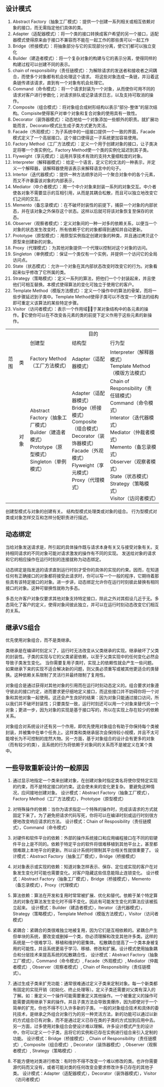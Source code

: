 ## 设计模式

1. Abstract Factory（抽象工厂模式）：提供一个创建一系列相关或相互依赖对象的接口，而无需指定他们具体的类。
2. Adapter（适配器模式）：将一个类的接口转换成客户希望的另一个接口，适配器模式使得原来由于接口不兼容而不能在一起工作的那些类可以一起工作
3. Bridge（桥接模式）：将抽象部分与它的实现部分分离，使它们都可以独立变化
4. Builder（建造者模式）：将一个复杂对象的构建与它的表示分离，使得同样的构建过程可以创建不同的表示。
5. chain of responsibility（责任链模式）：为解除请求的发送者和接收者之间耦合，而使多个对象都有机会处理这个请求。
   将这些对象连成一条链，并沿着这条链传递该请求，直到有一个对象有机会处理它。
6. Command（命令模式）：将一个请求封装为一个对象，从而使你可用不同的请求对客户进行参数化；对请求排队或记录请求日志，以及支持可取消的操作。
7. Composite（组合模式）：将对象组合成树形结构以表示“部分-整体”的层次结构。Compisite使得客户对单个对象和复合对象的使用具有一致性。
8. Decorator（装饰器模式）：动态地给一个对象添加一些额外的职责。就扩展功能而言，Decorator模式比生成子类方式更为灵活。
9. Facade（外观模式）：为子系统中的一组接口提供一个一致的界面，Facade模式定义了一个高层接口，这个接口使得这一子系统更加容易使用。
10. Factory Method（工厂方法模式）：定义一个用于创建对象的接口，让子类决定将哪一个类实例化。Factory Method使一个类的实例化延迟到其子类。
11. Flyweight（享元模式）：运用共享技术有效的支持大量细粒度的对象。
12. Interpreter（解释器模式）：给定一个语言，定义它的文法的一种表示，并定义一个解释器，该解释器使用该表示来解释语言中的句子。
13. Intertor（迭代器模式）：提供一种方法顺序访问一个聚合对象中的各个元素，而又不许暴露该对象的内部表示，
14. Mediator（中介者模式）：用一个中介对象来封装一系列的对象交互。中介者使各对象不需要显示的互相引用，从而是其耦合松散，而且可以独立地改变它们之间的交互。
15. Memento（备忘录模式）：在不破坏封装性的前提下，捕获一个对象的内部状态，并在该对象之外保存这个状态。这样以后就可将该对象恢复至保存的状态。
16. Observer（观察者模式）：定义对象间的一种一对多的依赖关系，以便当一个对象的状态发生改变时，所有依赖于它的对象都得到通知并自动更新。
17. Prototype（原型模式）：用原型实例指定创建对象的种类，并且通过拷贝这个原型来创建新的对象。
18. Proxy（代理模式）：为其他对象提供一个代理以控制对这个对象的访问。
19. Singleton（单例模式）：保证一个类仅有一个实例，并提供一个访问它的全局访问点。
20. State（状态模式）：允许一个对象在其内部状态改变时改变它的行为。对象看起来似乎修改了它所属的类。
21. Strategy（策略模式）：定义一系列的算法，把他们一个个封装起来，并且使他们可相互替换。本模式使得算法的变化可独立于使用它的客户。
22. Template Method（模版方法模式）：定义一个操作中的算法的骨架，而将一些步骤延迟到子类中。Template Method使得子类可以不改变一个算法的结构即可重定义该算法的某些特定步骤。
23. Visitor（访问者模式）：表示一个作用域于某对象结构中的各元素的操作。它使你可以在不改变各元素的类的前提下定义作用于这些元素的新操作。


<table>
  <tr>
    <td></td>
    <td></td>
    <td style="text-align: center" colspan="3">目的</td>
  </tr>
  <tr>
    <td></td>
    <td></td>
    <td>创建型</td>
    <td>结构型</td>
    <td>行为型</td>
  </tr>
  <tr>
    <td>范围</td>
    <td>类</td>
    <td>Factory Method（工厂方法模式）</td>
    <td>Adapter（适配器模式）</td>
    <td>
      Interpreter（解释器模式）<br />
      Template Method（模版方法模式）
    </td>
  </tr>
  <tr>
    <td></td>
    <td>对象</td>
    <td>
      Abstract Factory（抽象工厂模式）<br />
      Builder（建造者模式）<br />
      Prototype（原型模式）<br />
      Singleton（单例模式）
    </td>
    <td>
      Adapter（适配器模式）<br />
      Bridge（桥接模式）<br />
      Composite（组合模式）<br />
      Decorator（装饰器模式）<br />
      Facade（外观模式）<br />
      Flyweight（享元模式）<br />
      Proxy（代理模式）<br />
    </td>
    <td>
      Chain of Responsibility（责任链模式）<br />
      Command（命令模式）<br />
      Interator（迭代器模式）<br />
      Mediator（仲裁者模式）<br />
      Memento（备忘录模式）<br />
      Observer（观察者模式）<br />
      State（状态模式）<br />
      Strategy（策略模式）<br />
      Visitor（访问者模式）
    </td>
  </tr>
</table>

创建型模式与对象的创建有关。
结构型模式处理类或对象的组合。
行为型模式对类或对象怎样交互和怎样分配职责进行描述。

## 动态绑定

当给对象发送请求是，所引起的具体操作既与请求本身有关又与接受对象有关。支持相同请求的不同对象可能对请求激发的操作有不同的实现。
发送给对象的请求和它的相应操作在运行时刻的连接就称为动态绑定。

动态绑定是指发送的请求直到运行时刻才受你的具体的实现的约束。因而，在知道任何有正确接口的对象都将接受此请求时，你可以写一个一般的程序，它期待着那些具有该特定接口的对象。进一步讲，动态绑定允许你在运行时刻彼此替换有相同接口的对象。这种可替换性就称为多态。

多态允许客户对象仅要求其他对象支持特定接口，除此之外对其假设几近于无。多态简化了客户的定义，使得对象间彼此独立，并可以在运行时刻动态改变它们相互的关系。

## 继承VS组合

优先使用对象组合，而不是类继承。

类继承是在编译时刻定义了，运行时无法改变从父类继承的实现。继承破坏了父类的封装性。子类的实现与它的父类紧密依赖，以至于父类实现中的任何变化必然会导致子类发生变化。
当你需要复用子类时，实现上的依赖性就会产生一些问题。如果继承下来的实现不适合解决新的问题，则父类必须重写或被其他更适合的类替换。这种依赖关系限制了灵活行并最终限制了复用性。

对象组合是通过获得对其他对象的引用而在运行时刻动态定义的。组合要求对象遵守彼此的接口约定，进而要求更仔细地定义接口，而这些接口并不妨碍你将一个对象和其他对象一起使用。这还会产生良好的结果：因为对象只能通过接口访问，所以我们并不破坏封装性；只要类型一致，运行时刻还可以用一个对象来替代另一个对象；更进一步，因为对象的实现是基于接口写的，所以在实现上存在较少的依赖关系。

对象组合对系统设计还有另一个作用，即优先使用对象组合有助于你保持每个类被封装，并被集中在单个任务上。这样类和类继承层次会保持较小规模，并且不太可能增长为不可控制的庞然大物。另一方面，基于对象组合的设计会有更多的对象（而有较少的类），且系统的行为将依赖于对象间的关系而不是被定义在某个类中。


## 一些导致重新设计的一般原因

1. 通过显示地指定一个类来创建对象，在创建对象时指定类名将使你受特定实现的约束，而不是特定接口的约束。这会使未来的变化更复杂。
   要避免这种情况，应间接地创建对象。
   设计模式：Abstract Factory（抽象工厂模式），Factory Method（工厂方法模式），Prototype（原型模式）

2. 对特殊操作的依赖：当你为请求指定一个特殊的操作时，完成该请求的方式就固定下来了。为了避免把请求代码写死，你将可以在编译时刻或运行时刻很方便地改变响应请求的方法。
   设计模式：Chain of Resposibility（责任链模式），Command（命令模式）

3. 对硬件和软件平台的依赖：外部的操作系统接口和应用编程接口在不同的软硬件平台上是不同的。依赖于特定平台的软件将很难移植到其他平台上，甚至都很难跟上本地平台的更新。所以设计系统时限制其平台相关性就很重要了。
   设计模式：Abstract Factory（抽象工厂模式），Bridge（桥接模式）

4. 对对象表示或实现的依赖：知道对象怎样表示、保存、定位或实现的客户在对象发生变化时可能也需要变化。对客户隐藏这些信息能阻止连锁变化。
   设计模式：Abstract Factory（抽象工厂模式），Bridge（桥接模式），Memento（备忘录模式），Proxy（代理模式）

5. 算法依赖：算法在开发和复用时常常被扩展、优化和替代。依赖于某个特定算法的对象在算法发生变化时不得不变化。因此有可能发生变化的算法应该被孤立起来。
   设计模式：Builder（建造者模式），Iterator（迭代器模式），Strategy（策略模式），Template Method（模版方法模式），Visitor（访问者模式）

6. 紧耦合：紧耦合的类很难独立地被复用，因为它们是互相依赖的。紧耦合产生但单块的系统，要改变或删掉一个类，你必须理解和改变其他许多类。这样的系统是一个很难学习、移植和维护的密集体。
   松散耦合提高了一个类本身被复用的可能性，并且系统更易于学习、移植、修改和扩展。设计模式使用抽象耦合和分层技术来提高系统的松散耦合性，
   设计模式：Abstract Factory（抽象工厂模式），Command（命令模式）, Facade（外观模式）, Mediator（仲裁者模式）, Observer（观察者模式）, Chain of Responsibility（责任链模式）。

7. 通过生成子类来扩充功能：通常很难通过定义子类来定制对象。每一个新类都有固定的实现开销（初始化、终止处理等）。定义子类还需要对父类有深入的了解。如：重定义一个操作可能需要重定义其他操作。一个被重定义的操作可能需要调用继承下来的操作。并且子类方法会导致类爆炸，因为即使对于一个简单的扩充，你也不得不引入许多新的子类。
   一般的对象组合技术和具体的委托技术，是继承之外组合对象行为的另一种灵活方法，新的功能可以通过以新的方式组合已有对象，而不是通过定义已存在类的子类的方式加到应用中去。另一方面，过多使用对象组合会使设计难以理解。许多设计模式产生的设计中，你可以定义一个子类，且将它的实例和已存在实例进行组合来引入定制的功能。
   设计模式：Bridge（桥接模式）, Chain of Responsibility（责任链模式）, Composite（组合模式）, Decorator（装饰器模式）, Observer（观察者模式）, Strategy（策略模式）.
  
8. 不能方便地对类进行修改：有时你不得不改变一个难以修改的类。也许你需要源代码而又没有，或者可能对类的任何改变会要求修改许多已存在的其他子类。
   设计模式：Adapter（适配器模式），Decorator（装饰器模式），Visitor（访问者模式）